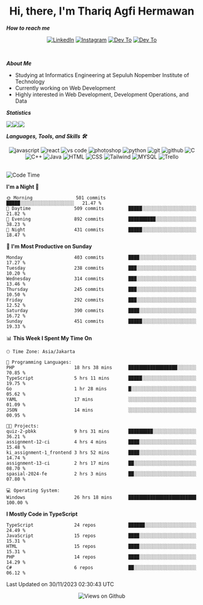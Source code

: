 <div align="center">
  <h1>Hi, there, I'm Thariq Agfi Hermawan</h1>
</div>


***How to reach me***
<p align='center'>
   <a href="https://www.linkedin.com/in/thariqagfihermawan" target="_blank"><img src="https://img.shields.io/badge/LinkedIn-0077B5?style=for-the-badge&logo=linkedin&logoColor=white" alt="LinkedIn"></a>
   <a href="https://www.instagram.com/thoriqagfi" target="_blank"><img src="https://img.shields.io/badge/Instagram-E4405F?style=for-the-badge&logo=instagram&logoColor=white" alt="Instagram"></a>
   <a href="https://medium.com/@thoriq.aghfi60" target="_blank"><img src="https://img.shields.io/badge/Medium-12100E?style=for-the-badge&logo=medium&logoColor=white" alt="Dev To"></a>
   <a href="https://linktr.ee/thoriqagfi" target="_blank"><img src="https://img.shields.io/badge/linktree-1de9b6?style=for-the-badge&logo=linktree&logoColor=white" alt="Dev To"></a>
</p>

<br>

***About Me***
- Studying at Informatics Engineering at Sepuluh Nopember Institute of Technology
- Currently working on Web Development
- Highly interested in Web Development, Development Operations, and Data

***Statistics***

<!-- [![GitHub Streak](http://github-readme-streak-stats.herokuapp.com?user=thoriqagfi&theme=dark)](https://git.io/streak-stats) -->

<div align="center">
  <div style="display: flex;">
    <img src="http://github-readme-streak-stats.herokuapp.com?user=thoriqagfi&theme=chartreuse-dark"/>
    <img src="https://github-readme-stats.vercel.app/api/top-langs/?username=thoriqagfi&layout=compact&&theme=chartreuse-dark&langs_count=8)](https://github.com/thoriqagfi"/>
    <img src="https://github-readme-stats.vercel.app/api?username=thoriqagfi&show_icons=true&theme=chartreuse-dark"/>
  </div>
</div>

<!-- [![Top Langs](https://github-readme-stats.vercel.app/api/top-langs/?username=thoriqagfi&layout=compact&&theme=chartreuse-dark&langs_count=8)](https://github.com/thoriqagfi)
< ![Agfi's GitHub stats](https://github-readme-stats.vercel.app/api?username=thoriqagfi&show_icons=true&theme=chartreuse-dark) -->

***Languages, Tools, and Skills 🛠***

  <div align="center">
    <img src="https://img.shields.io/badge/JavaScript-F7DF1E?style=for-the-badge&logo=javascript&logoColor=black" alt="javascript" />
    <img src="https://img.shields.io/badge/React-61DAFB?style=for-the-badge&logo=react&logoColor=black" alt="react" />
    <img src="https://img.shields.io/badge/vs%20code-007ACC?style=for-the-badge&logo=visual%20studio%20code&logoColor=white" alt="vs code" />
    <img src="https://img.shields.io/badge/adobe%20photoshop-31A8FF?style=for-the-badge&logo=adobe%20photoshop&logoColor=white" alt="photoshop" />
    <img src="https://img.shields.io/badge/python-3776AB?style=for-the-badge&logo=python&logoColor=white" alt="python" />
    <img src="https://img.shields.io/badge/Git-F05032?style=for-the-badge&logo=git&logoColor=white" alt="git" />
    <img src="https://img.shields.io/badge/GitHub-100000?style=for-the-badge&logo=github&logoColor=white" alt="github" />
    <img src="https://img.shields.io/badge/c-%2300599C.svg?style=for-the-badge&logo=c&logoColor=white" alt="C" />
    <img src="https://img.shields.io/badge/c++-%2300599C.svg?style=for-the-badge&logo=c%2B%2B&logoColor=white" alt="C++" />
    <img src="https://img.shields.io/badge/Java-ED8B00?style=for-the-badge&logo=java&logoColor=white" alt="Java"/>
    <img src="https://img.shields.io/badge/HTML5-E34F26?style=for-the-badge&logo=html5&logoColor=white" alt="HTML" />
    <img src="https://img.shields.io/badge/CSS-239120?&style=for-the-badge&logo=css3&logoColor=white" alt ="CSS" />
    <img src="https://img.shields.io/badge/tailwindcss-%2338B2AC.svg?style=for-the-badge&logo=tailwind-css&logoColor=white" alt="Tailwind" />
    <img src="https://img.shields.io/badge/MySQL-00000F?style=for-the-badge&logo=mysql&logoColor=white" alt="MYSQL" />
    <img src="https://img.shields.io/badge/Trello-%23026AA7.svg?style=for-the-badge&logo=Trello&logoColor=white" alt="Trello" />
  </div><br>

<!--START_SECTION:waka-->
![Code Time](http://img.shields.io/badge/Code%20Time-814%20hrs%2056%20mins-blue)

**I'm a Night 🦉** 

```text
🌞 Morning                501 commits         █████░░░░░░░░░░░░░░░░░░░░   21.47 % 
🌆 Daytime                509 commits         █████░░░░░░░░░░░░░░░░░░░░   21.82 % 
🌃 Evening                892 commits         ██████████░░░░░░░░░░░░░░░   38.23 % 
🌙 Night                  431 commits         █████░░░░░░░░░░░░░░░░░░░░   18.47 % 
```
📅 **I'm Most Productive on Sunday** 

```text
Monday                   403 commits         ████░░░░░░░░░░░░░░░░░░░░░   17.27 % 
Tuesday                  238 commits         ███░░░░░░░░░░░░░░░░░░░░░░   10.20 % 
Wednesday                314 commits         ███░░░░░░░░░░░░░░░░░░░░░░   13.46 % 
Thursday                 245 commits         ███░░░░░░░░░░░░░░░░░░░░░░   10.50 % 
Friday                   292 commits         ███░░░░░░░░░░░░░░░░░░░░░░   12.52 % 
Saturday                 390 commits         ████░░░░░░░░░░░░░░░░░░░░░   16.72 % 
Sunday                   451 commits         █████░░░░░░░░░░░░░░░░░░░░   19.33 % 
```


📊 **This Week I Spent My Time On** 

```text
🕑︎ Time Zone: Asia/Jakarta

💬 Programming Languages: 
PHP                      18 hrs 38 mins      ██████████████████░░░░░░░   70.85 % 
TypeScript               5 hrs 11 mins       █████░░░░░░░░░░░░░░░░░░░░   19.75 % 
Go                       1 hr 28 mins        █░░░░░░░░░░░░░░░░░░░░░░░░   05.62 % 
YAML                     17 mins             ░░░░░░░░░░░░░░░░░░░░░░░░░   01.09 % 
JSON                     14 mins             ░░░░░░░░░░░░░░░░░░░░░░░░░   00.95 % 

🐱‍💻 Projects: 
quiz-2-pbkk              9 hrs 31 mins       █████████░░░░░░░░░░░░░░░░   36.21 % 
assignment-12-ci         4 hrs 4 mins        ████░░░░░░░░░░░░░░░░░░░░░   15.48 % 
ki_assignment-1_frontend 3 hrs 52 mins       ████░░░░░░░░░░░░░░░░░░░░░   14.74 % 
assignment-13-ci         2 hrs 17 mins       ██░░░░░░░░░░░░░░░░░░░░░░░   08.70 % 
spasial-2024-fe          2 hrs 3 mins        ██░░░░░░░░░░░░░░░░░░░░░░░   07.80 % 

💻 Operating System: 
Windows                  26 hrs 18 mins      █████████████████████████   100.00 % 
```

**I Mostly Code in TypeScript** 

```text
TypeScript               24 repos            ██████░░░░░░░░░░░░░░░░░░░   24.49 % 
JavaScript               15 repos            ████░░░░░░░░░░░░░░░░░░░░░   15.31 % 
HTML                     15 repos            ████░░░░░░░░░░░░░░░░░░░░░   15.31 % 
PHP                      14 repos            ████░░░░░░░░░░░░░░░░░░░░░   14.29 % 
C#                       6 repos             ██░░░░░░░░░░░░░░░░░░░░░░░   06.12 % 
```




 Last Updated on 30/11/2023 02:30:43 UTC
<!--END_SECTION:waka-->

<div align="center">
<img src="https://komarev.com/ghpvc/?username=thoriqagfi&color=blue" alt="Views on Github" />
</div>